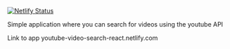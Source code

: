 [![Netlify Status](https://api.netlify.com/api/v1/badges/f73f9b8a-f246-4c44-9e6c-a5fae81696d3/deploy-status)](https://app.netlify.com/sites/zealous-pasteur-02953f/deploys)

Simple application where you can search for videos using the youtube API

Link to app
youtube-video-search-react.netlify.com